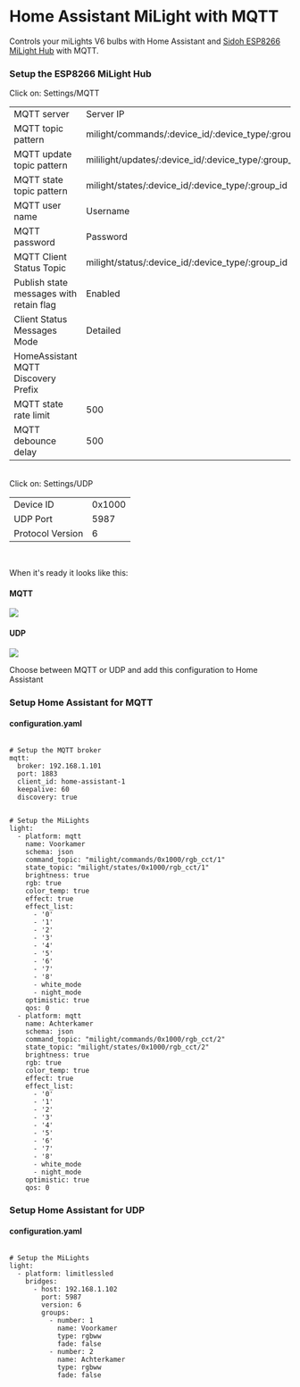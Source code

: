 # Home Assistant MiLight with MQTT
Controls your miLights V6 bulbs with Home Assistant and [Sidoh ESP8266 MiLight Hub](https://github.com/sidoh/esp8266_milight_hub) with MQTT.<br/>

<p>
<h3>Setup the ESP8266 MiLight Hub</h3>
Click on: Settings/MQTT
<table>
<tr>
<td>MQTT server</td>
<td>Server IP</td>
</tr>
<tr>
<td>MQTT topic pattern</td>
<td>milight/commands/:device_id/:device_type/:group_id</td>
</tr>
<tr>
<td>MQTT update topic pattern</td>
<td>mililight/updates/:device_id/:device_type/:group_id</td>
</tr>
<tr>
<td>MQTT state topic pattern</td>
<td>milight/states/:device_id/:device_type/:group_id</td>
</tr>
<tr>
<td>MQTT user name</td>
<td>Username</td>
</tr>
<tr>
<td>MQTT password</td>
<td>Password</td>
</tr>
<tr>
<td>MQTT Client Status Topic</td>
<td>milight/status/:device_id/:device_type/:group_id</td>
</tr>
<tr>
<td>Publish state messages with retain flag</td>
<td>Enabled</td>
</tr>
<tr>
<td>Client Status Messages Mode</td>
<td>Detailed</td>
</tr>
<tr>
<td>HomeAssistant MQTT Discovery Prefix</td>
<td></td>
</tr>
<tr>
<td>MQTT state rate limit</td>
<td>500</td>
</tr>
<tr>
<td>MQTT debounce delay</td>
<td>500</td>
</tr>
</table>
</br>
Click on: Settings/UDP
<table>
<tr>
<td>Device ID</td>
<td>0x1000</td>
</tr>
<tr>
<td>UDP Port</td>
<td>5987</td>
</tr>
<tr>
<td>Protocol Version</td>
<td>6</td>
</tr>
</table>
</br>


When it's ready it looks like this:
<h4>MQTT</h4>
<img src="https://github.com/Strontvlieg/Home-Assistant-MiLight-MQTT/blob/main/mqtt.png">
<h4>UDP</h4>
<img src="https://github.com/Strontvlieg/Home-Assistant-MiLight-MQTT/blob/main/udp.png">
</p>

<p>
Choose between MQTT or UDP and add this configuration to Home Assistant
</P

<p>
<h3>Setup Home Assistant for MQTT</h3>
<h4>configuration.yaml</h4>
<pre><code class="language-yaml">
# Setup the MQTT broker
mqtt:
  broker: 192.168.1.101
  port: 1883
  client_id: home-assistant-1
  keepalive: 60
  discovery: true
</code></pre>

<pre><code class="language-yaml">
# Setup the MiLights
light:
  - platform: mqtt
    name: Voorkamer
    schema: json
    command_topic: "milight/commands/0x1000/rgb_cct/1"
    state_topic: "milight/states/0x1000/rgb_cct/1"
    brightness: true
    rgb: true
    color_temp: true
    effect: true
    effect_list:
      - '0'
      - '1'
      - '2'
      - '3'
      - '4'
      - '5'
      - '6'
      - '7'
      - '8'
      - white_mode
      - night_mode
    optimistic: true
    qos: 0
  - platform: mqtt
    name: Achterkamer
    schema: json
    command_topic: "milight/commands/0x1000/rgb_cct/2"
    state_topic: "milight/states/0x1000/rgb_cct/2"
    brightness: true
    rgb: true
    color_temp: true
    effect: true
    effect_list:
      - '0'
      - '1'
      - '2'
      - '3'
      - '4'
      - '5'
      - '6'
      - '7'
      - '8'
      - white_mode
      - night_mode
    optimistic: true
    qos: 0
</code></pre>


<h3>Setup Home Assistant for UDP</h3>
<h4>configuration.yaml</h4>
<pre><code class="language-yaml">
# Setup the MiLights
light:
  - platform: limitlessled
    bridges:
      - host: 192.168.1.102
        port: 5987
        version: 6
        groups:
          - number: 1
            name: Voorkamer
            type: rgbww
            fade: false
          - number: 2
            name: Achterkamer
            type: rgbww
            fade: false
</code></pre>
</p>
